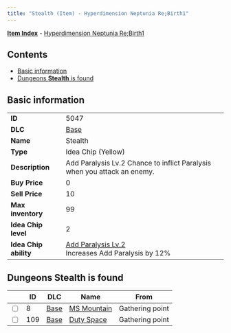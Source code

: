 ```yaml
---
title: "Stealth (Item) - Hyperdimension Neptunia Re;Birth1"
---
```


[**Item Index**](/neptunia/rb1/item/index.html) - [Hyperdimension Neptunia Re;Birth1](/neptunia/rb1)

## Contents

- [Basic information](#basic-information)
- [Dungeons **Stealth** is found](#dungeons-stealth-is-found)

## Basic information

|   |   |
| -- | -- |
| **ID** | 5047 |
| **DLC** | [Base](/neptunia/rb1/dlc/1-base.html) |
| **Name** | Stealth |
| **Type** | Idea Chip (Yellow) |
| **Description** | Add Paralysis Lv.2 Chance to inflict Paralysis when you attack an enemy. |
| **Buy Price** | 0 |
| **Sell Price** | 10 |
| **Max inventory** | 99 |
| **Idea Chip level** | 2 |
| **Idea Chip ability** | [Add Paralysis Lv.2](/neptunia/rb1/avatar/1-9546-add-paralysis-lv-2.html)<br />Increases Add Paralysis by 12% |


## Dungeons **Stealth** is found

|    | ID | DLC | Name | From |
| -- | -- | --- | ---- | ---- |
| <input type="checkbox" id="rb1-dungeon-1-8" class="trackbox" /> | 8 | [Base](/neptunia/rb1/dlc/1-base.html) | [MS Mountain](/neptunia/rb1/dungeon/1-8-ms-mountain.html) | Gathering point |
| <input type="checkbox" id="rb1-dungeon-1-109" class="trackbox" /> | 109 | [Base](/neptunia/rb1/dlc/1-base.html) | [Duty Space](/neptunia/rb1/dungeon/1-109-duty-space.html) | Gathering point |
